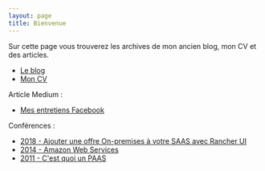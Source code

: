 ```yaml
---
layout: page
title: Bienvenue
---
```

Sur cette page vous trouverez les archives de mon ancien blog, mon CV et des articles.

* [Le blog](/blog)
* [Mon CV](/cv)
 
Article Medium :

* [Mes entretiens Facebook](https://medium.com/@sliard/mes-entretiens-facebook-d1f406c4f6a5)

Conférences :

* [2018 - Ajouter une offre On-premises à votre SAAS avec Rancher UI](https://www.youtube.com/watch?v=C8vYw-2UeLw)
* [2014 - Amazon Web Services](https://www.youtube.com/watch?v=O74uVWPXFmQ)
* [2011 - C'est quoi un PAAS](https://www.youtube.com/watch?v=DVo63DcVT_0)
